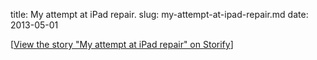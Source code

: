 title: My attempt at iPad repair.
slug: my-attempt-at-ipad-repair.md
date: 2013-05-01


\[[View the story "My attempt at iPad repair" on Storify](//storify.com/cmsj/my-attempt-at-ipad-repair)\]